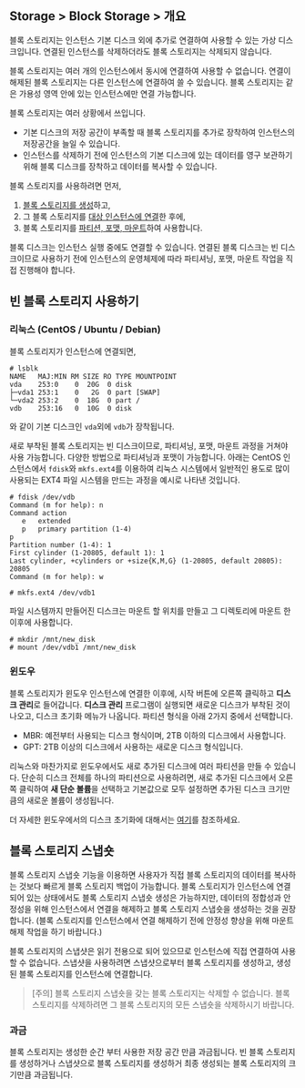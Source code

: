 ## Storage > Block Storage > 개요

블록 스토리지는 인스턴스 기본 디스크 외에 추가로 연결하여 사용할 수 있는 가상 디스크입니다. 연결된 인스턴스를 삭제하더라도 블록 스토리지는 삭제되지 않습니다.

블록 스토리지는 여러 개의 인스턴스에서 동시에 연결하여 사용할 수 없습니다. 연결이 해제된 블록 스토리지는 다른 인스턴스에 연결하여 쓸 수 있습니다. 블록 스토리지는 같은 가용성 영역 안에 있는 인스턴스에만 연결 가능합니다.

블록 스토리지는 여러 상황에서 쓰입니다. 

- 기본 디스크의 저장 공간이 부족할 때 블록 스토리지를 추가로 장착하여 인스턴스의 저장공간을 늘일 수 있습니다.
- 인스턴스를 삭제하기 전에 인스턴스의 기본 디스크에 있는 데이터를 영구 보관하기 위해 블록 디스크를 장착하고 데이터를 복사할 수 있습니다.

블록 스토리지를 사용하려면 먼저, 

  1. [블록 스토리지를 생성](#_3)하고,
  2. 그 블록 스토리지를 [대상 인스턴스에 연결](#_4)한 후에,
  3. 블록 스토리지를 [파티션, 포맷, 마운트](#_5)하여 사용합니다.

블록 디스크는 인스턴스 실행 중에도 연결할 수 있습니다. 연결된 블록 디스크는 빈 디스크이므로 사용하기 전에 인스턴스의 운영체제에 따라 파티셔닝, 포맷, 마운트 작업을 직접 진행해야 합니다.


## 빈 블록 스토리지 사용하기
### 리눅스 (CentOS / Ubuntu / Debian)

블록 스토리지가 인스턴스에 연결되면,

	# lsblk
	NAME   MAJ:MIN RM SIZE RO TYPE MOUNTPOINT
	vda    253:0    0  20G  0 disk 
	├─vda1 253:1    0   2G  0 part [SWAP]
	└─vda2 253:2    0  18G  0 part /
	vdb    253:16   0  10G  0 disk

와 같이 기본 디스크인 `vda`외에 `vdb`가 장착됩니다.

새로 부착된 블록 스토리지는 빈 디스크이므로, 파티셔닝, 포맷, 마운트 과정을 거쳐야 사용 가능합니다. 다양한 방법으로 파티셔닝과 포맷이 가능합니다. 아래는 CentOS 인스턴스에서 `fdisk`와 `mkfs.ext4`를 이용하여 리눅스 시스템에서 일반적인 용도로 많이 사용되는 EXT4 파일 시스템을 만드는 과정을 예시로 나타낸 것입니다.

	# fdisk /dev/vdb
	Command (m for help): n
	Command action
	   e   extended
	   p   primary partition (1-4)
	p
	Partition number (1-4): 1
	First cylinder (1-20805, default 1): 1
	Last cylinder, +cylinders or +size{K,M,G} (1-20805, default 20805): 20805
	Command (m for help): w

	# mkfs.ext4 /dev/vdb1
	
파일 시스템까지 만들어진 디스크는 마운트 할 위치를 만들고 그 디렉토리에 마운트 한 이후에 사용합니다. 

	# mkdir /mnt/new_disk
	# mount /dev/vdb1 /mnt/new_disk


### 윈도우

블록 스토리지가 윈도우 인스턴스에 연결한 이후에, 시작 버튼에 오른쪽 클릭하고 **디스크 관리**로 들어갑니다. **디스크 관리** 프로그램이 실행되면 새로운 디스크가 부착된 것이 나오고, 디스크 초기화 메뉴가 나옵니다. 파티션 형식을 아래 2가지 중에서 선택합니다.

* MBR: 예전부터 사용되는 디스크 형식이며, 2TB 이하의 디스크에서 사용합니다.
* GPT: 2TB 이상의 디스크에서 사용하는 새로운 디스크 형식입니다.

리눅스와 마찬가지로 윈도우에서도 새로 추가된 디스크에 여러 파티션을 만들 수 있습니다. 단순히 디스크 전체를 하나의 파티션으로 사용하려면, 새로 추가된 디스크에서 오른쪽 클릭하여 **새 단순 볼륨**을 선택하고 기본값으로 모두 설정하면 추가된 디스크 크기만큼의 새로운 볼륨이 생성됩니다.

더 자세한 윈도우에서의 디스크 초기화에 대해서는 [여기](https://docs.microsoft.com/ko-kr/windows-server/storage/disk-management/initialize-new-disks)를 참조하세요.


## 블록 스토리지 스냅숏

블록 스토리지 스냅숏 기능을 이용하면 사용자가 직접 블록 스토리지의 데이터를 복사하는 것보다 빠르게 블록 스토리지 백업이 가능합니다. 블록 스토리지가 인스턴스에 연결되어 있는 상태에서도 블록 스토리지 스냅숏 생성은 가능하지만, 데이터의 정합성과 안정성을 위해 인스턴스에서 연결을 해제하고 블록 스토리지 스냅숏을 생성하는 것을 권장합니다. (블록 스토리지를 인스턴스에서 연결 해제하기 전에 안정성 향상을 위해 마운트 해제 작업을 하기 바랍니다.)

블록 스토리지의 스냅샷은 읽기 전용으로 되어 있으므로 인스턴스에 직접 연결하여 사용할 수 없습니다. 스냅샷을 사용하려면 스냅샷으로부터 블록 스토리지를 생성하고, 생성된 블록 스토리지를 인스턴스에 연결합니다.

> [주의]
블록 스토리지 스냅숏을 갖는 블록 스토리지는 삭제할 수 없습니다. 블록 스토리지를 삭제하려면 그 블록 스토리지의 모든 스냅숏을 삭제하시기 바랍니다.

### 과금

블록 스토리지는 생성한 순간 부터 사용한 저장 공간 만큼 과금됩니다. 빈 블록 스토리지를 생성하거나 스냅샷으로 블록 스토리지를 생성하거 최종 생성되는 블록 스토리지의 크기만큼 과금됩니다.
